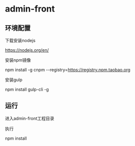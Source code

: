 # admin-front


## 环境配置

下载安装nodejs

https://nodejs.org/en/

安装npm镜像

npm install -g cnpm --registry=https://registry.npm.taobao.org

安装gulp

npm install gulp-cli -g


## 运行
进入admin-front工程目录

执行

npm install